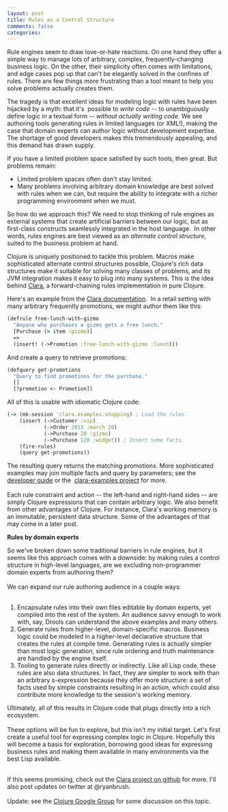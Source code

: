 ```yaml
---
layout: post
title: Rules as a Control Structure
comments: false
categories:
---
```


Rule engines seem to draw love-or-hate reactions. On one hand they offer a simple way to manage lots of arbitrary, complex, frequently-changing business logic. On the other, their simplicity often comes with limitations, and edge cases pop up that can't be elegantly solved in the confines of rules. There are few things more frustrating than a tool meant to help you solve problems actually creates them.

The tragedy is that excellent ideas for modeling logic with rules have been hijacked by a myth: that it's &nbsp;possible to <i>write code</i>&nbsp;-- to unambiguously define logic in a textual form --<i>&nbsp;without actually writing code.</i>&nbsp;We see authoring tools generating rules in limited languages (or XML!), making the case that domain experts can author logic without development expertise. The shortage of good developers makes this tremendously appealing, and this demand has drawn supply.

If you have a limited problem space satisfied by such tools, then great. But problems remain:

* Limited problem spaces often don't stay limited.
* Many problems involving arbitrary domain knowledge are best solved with rules when we can, but require the ability to integrate with a richer programming environment when we must.

So how do we approach this? We need to stop thinking of rule engines as external systems that create artificial barriers between our logic, but as first-class constructs seamlessly integrated in the host language. &nbsp;In other words, rules engines are best viewed as an <i>alternate control structure</i>, suited to the business problem at hand.

Clojure is uniquely positioned to tackle this problem. Macros make sophisticated alternate control structures possible, Clojure's rich data structures make it suitable for solving many classes of problems, and its JVM integration makes it easy to plug into many systems. This is the idea behind <a href="https://github.com/rbrush/clara-rules">Clara</a>, a forward-chaining rules implementation in pure Clojure.

Here's an example from the <a href="https://github.com/rbrush/clara-rules/wiki/Introduction">Clara documentation</a>. &nbsp;In a retail setting with many arbitrary frequently promotions, we might author them like this:

```clj
(defrule free-lunch-with-gizmo
  "Anyone who purchases a gizmo gets a free lunch."
  [Purchase (= item :gizmo)]
  =>
  (insert! (->Promotion :free-lunch-with-gizmo :lunch)))
```

And create a query to retrieve promotions:
```clj
(defquery get-promotions
  "Query to find promotions for the purchase."
  []
  [?promotion <- Promotion])
```

All of this is usable with idiomatic Clojure code:
```clj
(-> (mk-session 'clara.examples.shopping) ; Load the rules.
    (insert (->Customer :vip)
            (->Order 2013 :march 20)
            (->Purchase 20 :gizmo)
            (->Purchase 120 :widget)) ; Insert some facts.
    (fire-rules)
    (query get-promotions))
```

The resulting query returns the matching promotions. More sophisticated examples may join multiple facts and query by parameters; see the <a href="https://github.com/rbrush/clara-rules/wiki/Guide">developer guide</a> or the &nbsp;<a href="https://github.com/rbrush/clara-examples">clara-examples project</a> for more.<br /><br />Each rule constraint and action -- the left-hand and right-hand sides -- are simply Clojure expressions that can contain arbitrary logic. We also benefit from other advantages of Clojure. For instance, Clara's working memory is an immutable, persistent data structure. Some of the advantages of that may come in a later post.<br />

**Rules by domain experts**

So we've broken down some traditional barriers in rule engines, but it seems like this approach comes with a downside: by making rules a control structure in high-level languages, are we excluding non-programmer domain experts from authoring them?<br /><br />We can expand our rule authoring audience in a couple ways:<br /><br />

<div>
<ol>
<li>Encapsulate rules into their own files editable by domain experts, yet compiled into the rest of the system. An audience savvy enough to work with, say, Drools can understand the above examples and many others.</li>
<li>Generate rules from higher-level, domain-specific macros. Business logic could be modeled in a higher-level declarative structure that creates the rules at compile time. Generating rules is actually simpler than most logic generation, since rule ordering and truth maintenance are handled by the engine itself.</li>
<li>Tooling to generate rules directly or indirectly. Like all Lisp code, these rules are also data structures. In fact, they are simpler to work with than an arbitrary s-expression because they offer more structure: a set of facts used by simple constraints resulting in an action, which could also contribute more knowledge to the session's working memory.&nbsp;</li></ol>
</div>
<div>Ultimately, all of this results in Clojure code that plugs directly into a rich ecosystem.&nbsp;</div><div><br /></div><div>These options will be fun to explore, but this isn't my initial target. Let's first create a useful tool for expressing complex logic in Clojure. Hopefully this will become a basis for exploration,&nbsp;borrowing good ideas for expressing business rules and making them available in many environments via the best Lisp available.</div><div><br /></div>

If this seems promising, check out the <a href="https://github.com/rbrush/clara-rules">Clara project on github</a> for more. I'll also post updates on twitter at @ryanbrush.<br /><br />Update: see the <a href="https://groups.google.com/forum/#!topic/clojure/pfeFyZkoRdU">Clojure Google Group</a> for some discussion on this topic.<br /><br />
